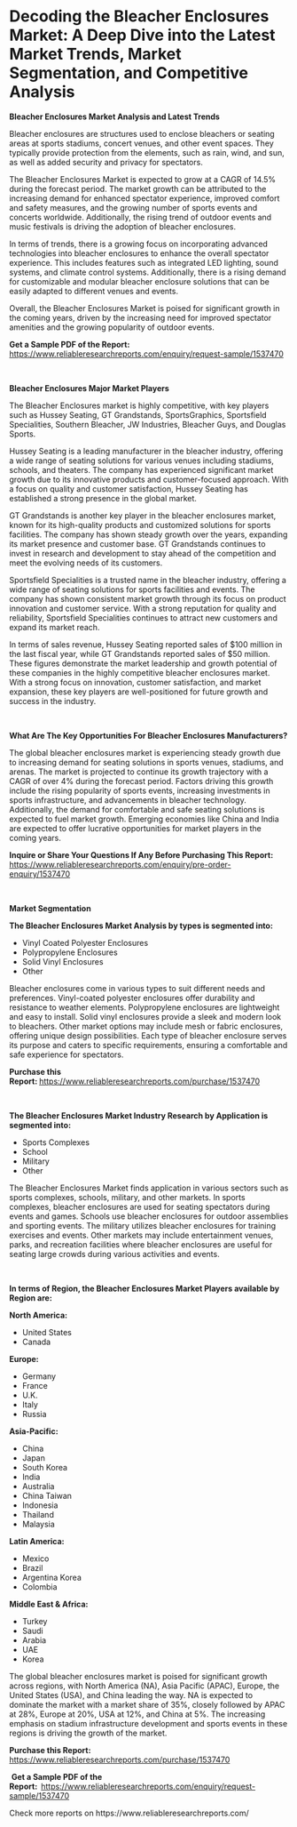 <p><h1>Decoding the Bleacher Enclosures Market: A Deep Dive into the Latest Market Trends, Market Segmentation, and Competitive Analysis</h1></p><p><strong>Bleacher Enclosures Market Analysis and Latest Trends</strong></p>
<p><p>Bleacher enclosures are structures used to enclose bleachers or seating areas at sports stadiums, concert venues, and other event spaces. They typically provide protection from the elements, such as rain, wind, and sun, as well as added security and privacy for spectators.</p><p>The Bleacher Enclosures Market is expected to grow at a CAGR of 14.5% during the forecast period. The market growth can be attributed to the increasing demand for enhanced spectator experience, improved comfort and safety measures, and the growing number of sports events and concerts worldwide. Additionally, the rising trend of outdoor events and music festivals is driving the adoption of bleacher enclosures.</p><p>In terms of trends, there is a growing focus on incorporating advanced technologies into bleacher enclosures to enhance the overall spectator experience. This includes features such as integrated LED lighting, sound systems, and climate control systems. Additionally, there is a rising demand for customizable and modular bleacher enclosure solutions that can be easily adapted to different venues and events.</p><p>Overall, the Bleacher Enclosures Market is poised for significant growth in the coming years, driven by the increasing need for improved spectator amenities and the growing popularity of outdoor events.</p></p>
<p><strong>Get a Sample PDF of the Report:&nbsp;</strong> <a href="https://www.reliableresearchreports.com/enquiry/request-sample/1537470">https://www.reliableresearchreports.com/enquiry/request-sample/1537470</a></p>
<p>&nbsp;</p>
<p><strong>Bleacher Enclosures Major Market Players</strong></p>
<p><p>The Bleacher Enclosures market is highly competitive, with key players such as Hussey Seating, GT Grandstands, SportsGraphics, Sportsfield Specialities, Southern Bleacher, JW Industries, Bleacher Guys, and Douglas Sports. </p><p>Hussey Seating is a leading manufacturer in the bleacher industry, offering a wide range of seating solutions for various venues including stadiums, schools, and theaters. The company has experienced significant market growth due to its innovative products and customer-focused approach. With a focus on quality and customer satisfaction, Hussey Seating has established a strong presence in the global market.</p><p>GT Grandstands is another key player in the bleacher enclosures market, known for its high-quality products and customized solutions for sports facilities. The company has shown steady growth over the years, expanding its market presence and customer base. GT Grandstands continues to invest in research and development to stay ahead of the competition and meet the evolving needs of its customers.</p><p>Sportsfield Specialities is a trusted name in the bleacher industry, offering a wide range of seating solutions for sports facilities and events. The company has shown consistent market growth through its focus on product innovation and customer service. With a strong reputation for quality and reliability, Sportsfield Specialities continues to attract new customers and expand its market reach.</p><p>In terms of sales revenue, Hussey Seating reported sales of $100 million in the last fiscal year, while GT Grandstands reported sales of $50 million. These figures demonstrate the market leadership and growth potential of these companies in the highly competitive bleacher enclosures market. With a strong focus on innovation, customer satisfaction, and market expansion, these key players are well-positioned for future growth and success in the industry.</p></p>
<p>&nbsp;</p>
<p><strong>What Are The Key Opportunities For Bleacher Enclosures Manufacturers?</strong></p>
<p><p>The global bleacher enclosures market is experiencing steady growth due to increasing demand for seating solutions in sports venues, stadiums, and arenas. The market is projected to continue its growth trajectory with a CAGR of over 4% during the forecast period. Factors driving this growth include the rising popularity of sports events, increasing investments in sports infrastructure, and advancements in bleacher technology. Additionally, the demand for comfortable and safe seating solutions is expected to fuel market growth. Emerging economies like China and India are expected to offer lucrative opportunities for market players in the coming years.</p></p>
<p><strong>Inquire or Share Your Questions If Any Before Purchasing This Report:</strong> <a href="https://www.reliableresearchreports.com/enquiry/pre-order-enquiry/1537470">https://www.reliableresearchreports.com/enquiry/pre-order-enquiry/1537470</a></p>
<p>&nbsp;</p>
<p><strong>Market Segmentation</strong></p>
<p><strong>The Bleacher Enclosures Market Analysis by types is segmented into:</strong></p>
<p><ul><li>Vinyl Coated Polyester Enclosures</li><li>Polypropylene Enclosures</li><li>Solid Vinyl Enclosures</li><li>Other</li></ul></p>
<p><p>Bleacher enclosures come in various types to suit different needs and preferences. Vinyl-coated polyester enclosures offer durability and resistance to weather elements. Polypropylene enclosures are lightweight and easy to install. Solid vinyl enclosures provide a sleek and modern look to bleachers. Other market options may include mesh or fabric enclosures, offering unique design possibilities. Each type of bleacher enclosure serves its purpose and caters to specific requirements, ensuring a comfortable and safe experience for spectators.</p></p>
<p><strong>Purchase this Report:&nbsp;</strong><a href="https://www.reliableresearchreports.com/purchase/1537470">https://www.reliableresearchreports.com/purchase/1537470</a></p>
<p>&nbsp;</p>
<p><strong>The Bleacher Enclosures Market Industry Research by Application is segmented into:</strong></p>
<p><ul><li>Sports Complexes</li><li>School</li><li>Military</li><li>Other</li></ul></p>
<p><p>The Bleacher Enclosures Market finds application in various sectors such as sports complexes, schools, military, and other markets. In sports complexes, bleacher enclosures are used for seating spectators during events and games. Schools use bleacher enclosures for outdoor assemblies and sporting events. The military utilizes bleacher enclosures for training exercises and events. Other markets may include entertainment venues, parks, and recreation facilities where bleacher enclosures are useful for seating large crowds during various activities and events.</p></p>
<p>&nbsp;</p>
<p><strong>In terms of Region, the Bleacher Enclosures Market Players available by Region are:</strong></p>
<p>
    <p> <strong> North America: </strong>
        <ul>
            <li>United States</li>
            <li>Canada</li>
        </ul>
        </p> 
    <p> <strong> Europe: </strong>
        <ul>
            <li>Germany</li>
            <li>France</li>
            <li>U.K.</li>
            <li>Italy</li>
            <li>Russia</li>
        </ul>
        </p> 
    <p> <strong> Asia-Pacific: </strong>
        <ul>
            <li>China</li>
            <li>Japan</li>
            <li>South Korea</li>
            <li>India</li>
            <li>Australia</li>
            <li>China Taiwan</li>
            <li>Indonesia</li>
            <li>Thailand</li>
            <li>Malaysia</li>
        </ul>
        </p> 
    <p> <strong> Latin America: </strong>
        <ul>
            <li>Mexico</li>
            <li>Brazil</li>
            <li>Argentina Korea</li>
            <li>Colombia</li>
        </ul>
        </p> 
    <p> <strong> Middle East & Africa: </strong>
        <ul>
            <li>Turkey</li>
            <li>Saudi</li>
            <li>Arabia</li>
            <li>UAE</li>
            <li>Korea</li>
        </ul>
    </p>
    </p>
<p><p>The global bleacher enclosures market is poised for significant growth across regions, with North America (NA), Asia Pacific (APAC), Europe, the United States (USA), and China leading the way. NA is expected to dominate the market with a market share of 35%, closely followed by APAC at 28%, Europe at 20%, USA at 12%, and China at 5%. The increasing emphasis on stadium infrastructure development and sports events in these regions is driving the growth of the market.</p></p>
<p><strong>Purchase this Report: </strong><a href="https://www.reliableresearchreports.com/purchase/1537470">https://www.reliableresearchreports.com/purchase/1537470</a></p>
<p>&nbsp;<strong>Get a Sample PDF of the Report:&nbsp;&nbsp;</strong><a href="https://www.reliableresearchreports.com/enquiry/request-sample/1537470">https://www.reliableresearchreports.com/enquiry/request-sample/1537470</a></p>
<p><strong></strong></p>
<p>Check more reports on https://www.reliableresearchreports.com/</p>